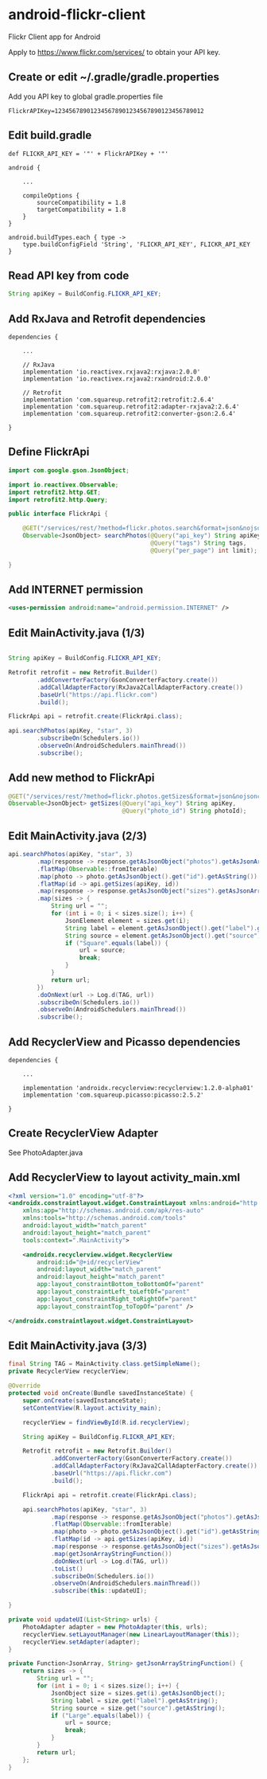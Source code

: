 # android-flickr-client

Flickr Client app for Android

Apply to https://www.flickr.com/services/ to obtain your API key.

## Create or edit ~/.gradle/gradle.properties

Add you API key to global gradle.properties file

    FlickrAPIKey=123456789012345678901234567890123456789012
    
## Edit build.gradle

    def FLICKR_API_KEY = '"' + FlickrAPIKey + '"'

    android {

        ...
        
        compileOptions {
            sourceCompatibility = 1.8
            targetCompatibility = 1.8
        }
    }
    
    android.buildTypes.each { type ->
        type.buildConfigField 'String', 'FLICKR_API_KEY', FLICKR_API_KEY
    }
    
## Read API key from code

```java
String apiKey = BuildConfig.FLICKR_API_KEY;
```

## Add RxJava and Retrofit dependencies

    dependencies {
    
        ...

        // RxJava
        implementation 'io.reactivex.rxjava2:rxjava:2.0.0'
        implementation 'io.reactivex.rxjava2:rxandroid:2.0.0'

        // Retrofit
        implementation 'com.squareup.retrofit2:retrofit:2.6.4'
        implementation 'com.squareup.retrofit2:adapter-rxjava2:2.6.4'
        implementation 'com.squareup.retrofit2:converter-gson:2.6.4'

    }

## Define FlickrApi

```java
import com.google.gson.JsonObject;

import io.reactivex.Observable;
import retrofit2.http.GET;
import retrofit2.http.Query;

public interface FlickrApi {

    @GET("/services/rest/?method=flickr.photos.search&format=json&nojsoncallback=1")
    Observable<JsonObject> searchPhotos(@Query("api_key") String apiKey,
                                        @Query("tags") String tags,
                                        @Query("per_page") int limit);

}
```

## Add INTERNET permission

```xml
<uses-permission android:name="android.permission.INTERNET" />
```

## Edit MainActivity.java (1/3)

```java

String apiKey = BuildConfig.FLICKR_API_KEY;

Retrofit retrofit = new Retrofit.Builder()
        .addConverterFactory(GsonConverterFactory.create())
        .addCallAdapterFactory(RxJava2CallAdapterFactory.create())
        .baseUrl("https://api.flickr.com")
        .build();

FlickrApi api = retrofit.create(FlickrApi.class);

api.searchPhotos(apiKey, "star", 3)
        .subscribeOn(Schedulers.io())
        .observeOn(AndroidSchedulers.mainThread())
        .subscribe();
```

## Add new method to FlickrApi

```java
@GET("/services/rest/?method=flickr.photos.getSizes&format=json&nojsoncallback=1")
Observable<JsonObject> getSizes(@Query("api_key") String apiKey,
                                @Query("photo_id") String photoId);
```

## Edit MainActivity.java (2/3)

```java
api.searchPhotos(apiKey, "star", 3)
        .map(response -> response.getAsJsonObject("photos").getAsJsonArray("photo"))
        .flatMap(Observable::fromIterable)
        .map(photo -> photo.getAsJsonObject().get("id").getAsString())
        .flatMap(id -> api.getSizes(apiKey, id))
        .map(response -> response.getAsJsonObject("sizes").getAsJsonArray("size"))
        .map(sizes -> {
            String url = "";
            for (int i = 0; i < sizes.size(); i++) {
                JsonElement element = sizes.get(i);
                String label = element.getAsJsonObject().get("label").getAsString();
                String source = element.getAsJsonObject().get("source").getAsString();
                if ("Square".equals(label)) {
                    url = source;
                    break;
                }
            }
            return url;
        })
        .doOnNext(url -> Log.d(TAG, url))
        .subscribeOn(Schedulers.io())
        .observeOn(AndroidSchedulers.mainThread())
        .subscribe();
```

## Add RecyclerView and Picasso dependencies

    dependencies {
    
        ...

        implementation 'androidx.recyclerview:recyclerview:1.2.0-alpha01'
        implementation 'com.squareup.picasso:picasso:2.5.2'

    }

## Create RecyclerView Adapter

See PhotoAdapter.java

## Add RecyclerView to layout activity_main.xml

```xml
<?xml version="1.0" encoding="utf-8"?>
<androidx.constraintlayout.widget.ConstraintLayout xmlns:android="http://schemas.android.com/apk/res/android"
    xmlns:app="http://schemas.android.com/apk/res-auto"
    xmlns:tools="http://schemas.android.com/tools"
    android:layout_width="match_parent"
    android:layout_height="match_parent"
    tools:context=".MainActivity">

    <androidx.recyclerview.widget.RecyclerView
        android:id="@+id/recyclerView"
        android:layout_width="match_parent"
        android:layout_height="match_parent"
        app:layout_constraintBottom_toBottomOf="parent"
        app:layout_constraintLeft_toLeftOf="parent"
        app:layout_constraintRight_toRightOf="parent"
        app:layout_constraintTop_toTopOf="parent" />

</androidx.constraintlayout.widget.ConstraintLayout>
```

## Edit MainActivity.java (3/3)

```java
final String TAG = MainActivity.class.getSimpleName();
private RecyclerView recyclerView;

@Override
protected void onCreate(Bundle savedInstanceState) {
    super.onCreate(savedInstanceState);
    setContentView(R.layout.activity_main);

    recyclerView = findViewById(R.id.recyclerView);

    String apiKey = BuildConfig.FLICKR_API_KEY;

    Retrofit retrofit = new Retrofit.Builder()
            .addConverterFactory(GsonConverterFactory.create())
            .addCallAdapterFactory(RxJava2CallAdapterFactory.create())
            .baseUrl("https://api.flickr.com")
            .build();

    FlickrApi api = retrofit.create(FlickrApi.class);

    api.searchPhotos(apiKey, "star", 3)
            .map(response -> response.getAsJsonObject("photos").getAsJsonArray("photo"))
            .flatMap(Observable::fromIterable)
            .map(photo -> photo.getAsJsonObject().get("id").getAsString())
            .flatMap(id -> api.getSizes(apiKey, id))
            .map(response -> response.getAsJsonObject("sizes").getAsJsonArray("size"))
            .map(getJsonArrayStringFunction())
            .doOnNext(url -> Log.d(TAG, url))
            .toList()
            .subscribeOn(Schedulers.io())
            .observeOn(AndroidSchedulers.mainThread())
            .subscribe(this::updateUI);

}

private void updateUI(List<String> urls) {
    PhotoAdapter adapter = new PhotoAdapter(this, urls);
    recyclerView.setLayoutManager(new LinearLayoutManager(this));
    recyclerView.setAdapter(adapter);
}

private Function<JsonArray, String> getJsonArrayStringFunction() {
    return sizes -> {
        String url = "";
        for (int i = 0; i < sizes.size(); i++) {
            JsonObject size = sizes.get(i).getAsJsonObject();
            String label = size.get("label").getAsString();
            String source = size.get("source").getAsString();
            if ("Large".equals(label)) {
                url = source;
                break;
            }
        }
        return url;
    };
}
```
